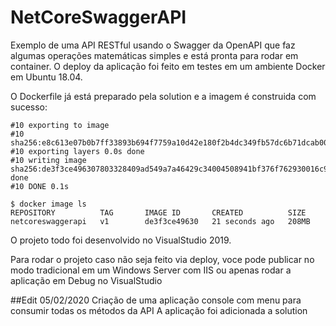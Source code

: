# NetCoreSwaggerAPI
Exemplo de uma API RESTful usando o Swagger da OpenAPI que faz algumas operações matemáticas simples e está pronta para rodar em container.
O deploy da aplicação foi feito em testes em um ambiente Docker em Ubuntu 18.04.

O Dockerfile já está preparado pela solution e a imagem é construida com sucesso:

~~~
#10 exporting to image
#10 sha256:e8c613e07b0b7ff33893b694f7759a10d42e180f2b4dc349fb57dc6b71dcab00
#10 exporting layers 0.0s done
#10 writing image sha256:de3f3ce496307803328409ad549a7a46429c34004508941bf376f762930016c9 done
#10 DONE 0.1s

$ docker image ls
REPOSITORY          TAG       IMAGE ID       CREATED          SIZE
netcoreswaggerapi   v1        de3f3ce49630   21 seconds ago   208MB
~~~

O projeto todo foi desenvolvido no VisualStudio 2019.

Para rodar o projeto caso não seja feito via deploy, voce pode publicar no modo tradicional em um Windows Server com IIS ou apenas rodar a aplicação em Debug no VisualStudio

##Edit 05/02/2020 Criação de uma aplicação console com menu para consumir todas os métodos da API
A aplicação foi adicionada a solution
